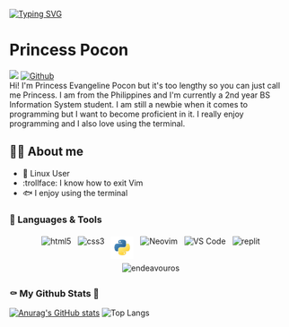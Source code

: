 [![Typing SVG](https://readme-typing-svg.herokuapp.com?color=%23FF2BB0&vCenter=true&lines=%F0%9F%91%8B++I'm+Princess+Pocon;I+love+programming!+%F0%9F%A5%B2+;but+programming+doesn't+love+me+%F0%9F%98%AD++)](https://git.io/typing-svg)

# Princess Pocon
![](https://visitor-badge.laobi.icu/badge?page_id=prxncxss03) [![Github](https://img.shields.io/github/followers/prxncxss03?label=Follow&style=social)](https://github.com/prxncxss03)  
Hi! I'm Princess Evangeline Pocon but it's too lengthy so you can just call me Princess. I am from the Philippines and I'm currently a 2nd year BS Information System student. I am still a newbie when it comes to programming but I want to become proficient in it. I really enjoy programming and I also love using the terminal.

## :frowning_woman: About me
- :penguin: Linux User
- :trollface: I know how to exit Vim
- :fish: I enjoy using the terminal

### :toolbox: Languages & Tools
<p align="center">
<img src="https://user-images.githubusercontent.com/84000523/139789758-53cb144c-4b0e-49ad-b4a2-35a5d2f7d5f1.png" alt="html5" height="40" style="vertical-align:top; margin:4px">
<img src="https://user-images.githubusercontent.com/84000523/139791090-918552d3-07a9-460f-b7a0-25720022bdd9.png" alt="css3" height="40" style="vertical-align:top; margin:4px">
 <img src="https://raw.githubusercontent.com/github/explore/80688e429a7d4ef2fca1e82350fe8e3517d3494d/topics/python/python.png" alt="Python" height="40" style="vertical-align:top; margin:4px">
<img src="https://user-images.githubusercontent.com/84000523/139790575-ebed2c59-9bf5-4a85-bc2c-e88afdf0a54f.png" alt="Neovim" height="40" style="vertical-align:top; margin:4px">
<img src="https://user-images.githubusercontent.com/84000523/139789853-68f90141-552d-4e79-a4b1-66a711fc921f.png" alt="VS Code" height="40" style="vertical-align:top; margin:4px">
<img src="https://user-images.githubusercontent.com/84000523/139789942-d80c4c7a-16e7-4f63-99c8-1191c19144a3.png" alt="replit" height="40" style="vertical-align:top; margin:4px">
<img src="https://user-images.githubusercontent.com/84000523/139790368-62efdabd-ba14-4245-9c5b-6a78b8db26d2.png" alt="endeavouros" height="40" style="vertical-align:top; margin:4px">
</p>

### :coffin: My Github Stats :eyes:
[![Anurag's GitHub stats](https://github-readme-stats.vercel.app/api?username=prxncxss03&theme=synthwave)](https://github.com/anuraghazra/github-readme-stats) 
![Top Langs](https://github-readme-stats.vercel.app/api/top-langs/?username=prxncxss03&theme=synthwave)


<!--
**prxncxss03/prxncxss03** is a ✨ _special_ ✨ repository because its `README.md` (this file) appears on your GitHub profile.

Here are some ideas to get you started:

- 🔭 I’m currently working on ...
- 🌱 I’m currently learning ...
- 👯 I’m looking to collaborate on ...
- 🤔 I’m looking for help with ...
- 💬 Ask me about ...
- 📫 How to reach me: ...
- 😄 Pronouns: ...
- ⚡ Fun fact: ...
-->
